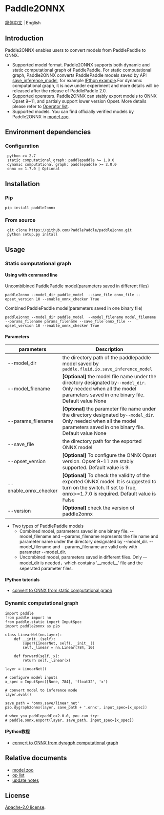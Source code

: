 # Paddle2ONNX

[简体中文](README_zh.md) | English

## Introduction

Paddle2ONNX enables users to convert models from PaddlePaddle to ONNX.

- Supported model format. Paddle2ONNX supports both dynamic and static computational graph of PaddlePaddle. For static computational graph, Paddle2ONNX converts PaddlePaddle models saved by API [save_inference_model](https://www.paddlepaddle.org.cn/documentation/docs/zh/develop/api/paddle/static/save_inference_model_cn.html#save-inference-model), for example [IPthon example](examples/tutorial.ipynb).For dynamic computational graph, it is now under experiment and more details will be released after the release of PaddlePaddle 2.0.
- Supported operaters. Paddle2ONNX can stably export models to ONNX Opset 9~11, and partialy support lower version Opset. More details please refer to [Operator list](docs/en/op_list.md).
- Supported models. You can find officially verified models by Paddle2ONNX in [model zoo](docs/en/model_zoo.md).

## Environment dependencies

### Configuration
     python >= 2.7  
     static computational graph: paddlepaddle >= 1.8.0
     dynamic computational graph: paddlepaddle >= 2.0.0
     onnx == 1.7.0 | Optional
## Installation

### Pip
    pip install paddle2onnx

### From source

     git clone https://github.com/PaddlePaddle/paddle2onnx.git
     python setup.py install

##  Usage
### Static computational graph
#### Using with command line
Uncombibined PaddlePaddle model(parameters saved in different files)

    paddle2onnx --model_dir paddle_model  --save_file onnx_file --opset_version 10 --enable_onnx_checker True

Combined PaddlePaddle model(parameters saved in one binary file)

    paddle2onnx --model_dir paddle_model  --model_filename model_filename --params_filename params_filename --save_file onnx_file --opset_version 10 --enable_onnx_checker True

#### Parameters
| parameters |Description |
|----------|--------------|
|--model_dir | the directory path of the paddlepaddle model saved by `paddle.fluid.io.save_inference_model`|
|--model_filename |**[Optional]** the model file name under the directory designated by`--model_dir`. Only needed when all the model parameters saved in one binary file. Default value None|
|--params_filename |**[Optonal]** the parameter file name under the directory designated by`--model_dir`. Only needed when all the model parameters saved in one binary file. Default value None|
|--save_file | the directory path for the exported ONNX model|
|--opset_version | **[Optional]** To configure the ONNX Opset version. Opset 9-11 are stably supported. Default value is 9.|
|--enable_onnx_checker| **[Optional]**  To check the validity of the exported ONNX model. It is suggested to turn on the switch. If set to True, onnx>=1.7.0 is required. Default value is False|
|--version |**[Optional]** check the version of paddle2onnx |

- Two types of PaddlePaddle models
   - Combined model, parameters saved in one binary file. --model_filename and --params_filename represents the file name and parameter name under the directory designated by --model_dir. --model_filename and --params_filename are valid only with parameter --model_dir.
   - Uncombined model, parameters saved in different files. Only --model_dir is needed，which contains '\_\_model\_\_' file and the seperated parameter files.


#### IPython tutorials

- [convert to ONNX from static computational graph](examples/tutorial.ipynb)

### Dynamic computational graph

```
import paddle
from paddle import nn
from paddle.static import InputSpec
import paddle2onnx as p2o

class LinearNet(nn.Layer):
    def __init__(self):
        super(LinearNet, self).__init__()
        self._linear = nn.Linear(784, 10)

    def forward(self, x):
        return self._linear(x)

layer = LinearNet()

# configure model inputs
x_spec = InputSpec([None, 784], 'float32', 'x')

# convert model to inference mode
layer.eval()

save_path = 'onnx.save/linear_net'
p2o.dygraph2onnx(layer, save_path + '.onnx', input_spec=[x_spec])

# when you paddlepaddle>2.0.0, you can try:
# paddle.onnx.export(layer, save_path, input_spec=[x_spec])

```

#### IPython教程

- [convert to ONNX from dyragph computational graph](examples/tutorial_dygraph2onnx.ipynb)

## Relative documents

- [model zoo](docs/en/model_zoo.md)
- [op list](docs/en/op_list.md)
- [update notes](docs/en/change_log.md)

## License
[Apache-2.0 license](https://github.com/PaddlePaddle/paddle-onnx/blob/develop/LICENSE).
